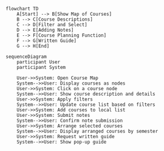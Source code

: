 <!-- # Application Features Diagram

## Show map of courses

- Displays all applicable courses as connected nodes.

## Course Descriptions

- Clicking on a course node opens a window with:
  - Course description (SPIRE)
  - Dependencies
  - Possible bypasses
  - Special Info (Spring/Fall Only, Required for All, etc.)
  - Professor/Instructor Info
  - (Optional) Track affiliation (General Requirement, Robotics, etc.)

## Filter and Select

- Features:
  - Toggle filter for specific criteria
  - Local list for adding courses
  - "Show only selected courses" toggle
  - (Optional) Filter by tracks

## Adding Notes

- Users can submit notes under course descriptions for additional insights.

## Course Planning Function

- Selected courses can be arranged in a separate view as visual horizontal layers (semesters).

## (Optional) Written Guide

- Pop-up at the start to guide freshmen on course selection considerations. -->

```mermaid
flowchart TD
    A[Start] --> B[Show Map of Courses]
    B --> C[Course Descriptions]
    C --> D[Filter and Select]
    D --> E[Adding Notes]
    E --> F[Course Planning Function]
    F --> G[Written Guide]
    G --> H[End]
```

```mermaid
sequenceDiagram
    participant User
    participant System

    User->>System: Open Course Map
    System-->>User: Display courses as nodes
    User->>System: Click on a course node
    System-->>User: Show course description and details
    User->>System: Apply filters
    System-->>User: Update course list based on filters
    User->>System: Add courses to local list
    User->>System: Submit notes
    System-->>User: Confirm note submission
    User->>System: Arrange selected courses
    System-->>User: Display arranged courses by semester
    User->>System: Request written guide
    System-->>User: Show pop-up guide
```
